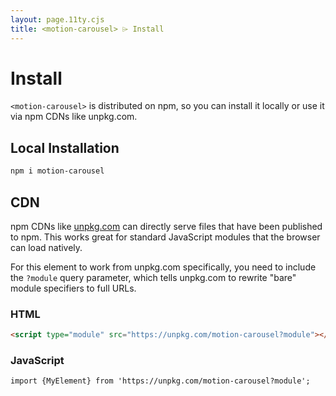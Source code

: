 ```yaml
---
layout: page.11ty.cjs
title: <motion-carousel> ⌲ Install
---
```


# Install

`<motion-carousel>` is distributed on npm, so you can install it locally or use it via npm CDNs like unpkg.com.

## Local Installation

```bash
npm i motion-carousel
```

## CDN

npm CDNs like [unpkg.com]() can directly serve files that have been published to npm. This works great for standard JavaScript modules that the browser can load natively.

For this element to work from unpkg.com specifically, you need to include the `?module` query parameter, which tells unpkg.com to rewrite "bare" module specifiers to full URLs.

### HTML

```html
<script type="module" src="https://unpkg.com/motion-carousel?module"></script>
```

### JavaScript

```html
import {MyElement} from 'https://unpkg.com/motion-carousel?module';
```
